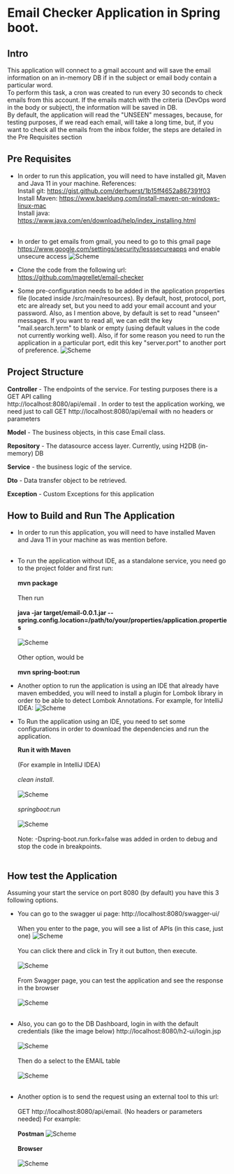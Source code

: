 Email Checker Application in Spring boot.
======================================

**Intro**
--------
This application will connect to a gmail account and will save the email information on an in-memory DB 
if in the subject or email body contain a particular word.
<br />
To perform this task, a cron was created to run every 30 seconds to check emails from this account.
If the emails match with the criteria (DevOps word in the body or subject), the information will be 
saved in DB.<br />
By default, the application will read the "UNSEEN" messages, because, for testing purposes, if we read each email,
will take a long time, but, if you want to check all the emails from the inbox folder, 
the steps are detailed in the Pre Requisites section

**Pre Requisites**
--------
- In order to run this application, you will need to have installed git, Maven and Java 11 in your machine.
  References: 
  <br />
  Install git: https://gist.github.com/derhuerst/1b15ff4652a867391f03
  <br />
  Install Maven: https://www.baeldung.com/install-maven-on-windows-linux-mac
  <br />
  Install java: https://www.java.com/en/download/help/index_installing.html
  <br />  <br />

- In order to get emails from gmail, you need to go to this gmail page 
  https://www.google.com/settings/security/lesssecureapps and enable unsecure access
  ![Scheme](images/allow-unsecure.png)
- Clone the code from the following url: https://github.com/magrellet/email-checker  
- Some pre-configuration needs to be added in the application properties file (located inside /src/main/resources).
  By default, host, protocol, port, etc are already set, but you need to add your email 
  account and your password. Also, as I mention above, by default is set to read "unseen" messages.
  If you want to read all, we can edit the key "mail.search.term" to blank or empty 
  (using default values in the code not currently working well).
  Also, if for some reason you need to run the application in a particular port, edit this key "server.port"
  to another port of preference.
  ![Scheme](images/properties.png)
  
**Project Structure**
----------
**Controller** - The endpoints of the service. For testing purposes there is a GET API calling  
http://localhost:8080/api/email . In order to test the application working, 
we need just to call GET http://localhost:8080/api/email with no headers or parameters

**Model** - The business objects, in this case Email class.

**Repository** - The datasource access layer. Currently, using H2DB (in-memory) DB

**Service** - the business logic of the service.

**Dto** - Data transfer object to be retrieved.

**Exception** - Custom Exceptions for this application


**How to Build and Run The Application**
--------
- In order to run this application, you will need to have installed Maven and Java 11 in your machine as was mention before.
  <br /><br />

- To run the application without IDE, as a standalone service, you need go to the project folder and first run:
  <br /><br />
  **mvn package**
  <br /><br />
  Then run
  <br /><br />
  **java -jar target/email-0.0.1.jar --spring.config.location=/path/to/your/properties/application.properties**
  <br /><br />
  ![Scheme](images/run-app-console.png)
  <br /><br />
  Other option, would be
  <br /><br />
  **mvn spring-boot:run**

- Another option to run the application is using an IDE that already have maven embedded, 
  you will need to install a plugin for Lombok library in order to be able to detect 
  Lombok Annotations. For example, for IntelliJ IDEA:
  ![Scheme](images/lombok-plugin.png)

- To Run the application using an IDE, you need to set some configurations in order to download the
  dependencies and run the application.

  **Run it with Maven**
  <br /><br />
  (For example in IntelliJ IDEA)
  <br /><br />
  <i>clean install</i>.
  <br /><br />
  ![Scheme](images/mvn-clean-install.png)
  <br /><br />
  <i>springboot:run</i>
  <br /><br />
  ![Scheme](images/mvn-springboot-run.png)
  <br /><br />
  Note: -Dspring-boot.run.fork=false was added in orden to debug and stop the code in breakpoints.
  <br /><br />

**How test the Application**
---------------------------------------
Assuming your start the service on port 8080 (by default) you have this 3 following options.
- You can go to the swagger ui page: http://localhost:8080/swagger-ui/
  <br /><br />
  When you enter to the page, you will see a list of APIs (in this case, just one)
  ![Scheme](images/swagger-1.png)
  <br /><br />
  You can click there and click in Try it out button, then execute.
  <br /><br />
  ![Scheme](images/swagger-2.png)
  <br /><br />
  From Swagger page, you can test the application and see the response in the browser
  <br /><br />
  ![Scheme](images/swagger-response.png)
  <br /><br />

- Also, you can go to the DB Dashboard, login in with the default credentials (like the image below)
http://localhost:8080/h2-ui/login.jsp
  <br /><br />
![Scheme](images/login-h2.png)
  <br /><br />
Then do a select to the EMAIL table
  <br /><br />
![Scheme](images/select-h2.png)
  <br /><br />
- Another option is to send the request using an external tool to this url:
  <br /><br />
  GET http://localhost:8080/api/email.
  (No headers or parameters needed)
  For example:
  <br /><br />
  <b>Postman</b>
  ![Scheme](images/postman-api.png)
  <br /><br />
  <b>Browser</b>
  <br /><br />
  ![Scheme](images/browser-api.png)
  